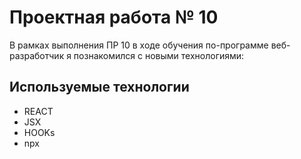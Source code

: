 # Проектная работа № 10
 
 В рамках выполнения ПР 10 в ходе обучения по-программе веб-разработчик я познакомился с новыми технологиями:
 
 ## Используемые технологии
* REACT
* JSX
* HOOKs
* npx

